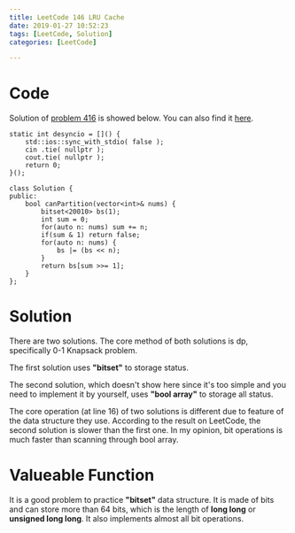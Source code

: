 ```yaml
---
title: LeetCode 146 LRU Cache
date: 2019-01-27 10:52:23
tags: [LeetCode, Solution]
categories: [LeetCode]

---
```


# Code

Solution of [problem 416](https://leetcode.com/problems/partition-equal-subset-sum/) is showed below. You can also find it [here](https://github.com/lrscy/LeetCode/blob/master/Algorithm/416-partition%20equal%20subset%20sum.cpp).

```
static int desyncio = []() {
    std::ios::sync_with_stdio( false );
    cin .tie( nullptr );
    cout.tie( nullptr );
    return 0;
}();

class Solution {
public:
    bool canPartition(vector<int>& nums) {
        bitset<20010> bs(1);
        int sum = 0;
        for(auto n: nums) sum += n;
        if(sum & 1) return false;
        for(auto n: nums) {
            bs |= (bs << n);
        }
        return bs[sum >>= 1];
    }
};
```

# Solution

There are two solutions. The core method of both solutions is dp, specifically 0-1 Knapsack problem. 

The first solution uses **"bitset"** to storage status.

The second solution, which doesn't show here since it's too simple and you need to implement it by yourself, uses **"bool array"** to storage all status.

The core operation (at line 16) of two solutions is different due to feature of the data structure they use. According to the result on LeetCode, the second solution is slower than the first one. In my opinion, bit operations is much faster than scanning through bool array.

# Valueable Function

It is a good problem to practice **"bitset"** data structure. It is made of bits and can store more than 64 bits, which is the length of **long long** or **unsigned long long**. It also implements almost all bit operations.
